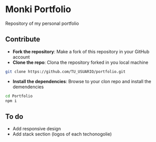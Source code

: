 # Monki Portfolio
Repository of my personal portfolio

## Contribute
- **Fork the repository**: Make a fork of this repository in your GitHub account
- **Clone the repo**: Clona the repository forked in you local machine
```bash
git clone https://github.com/TU_USUARIO/portfolio.git
```
- **Install the dependencies**: Browse to your clon repo and install the demendencies
```bash
cd Portfolio
npm i
```
## To do
- Add responsive design
- Add stack section (logos of each techonogolie)
